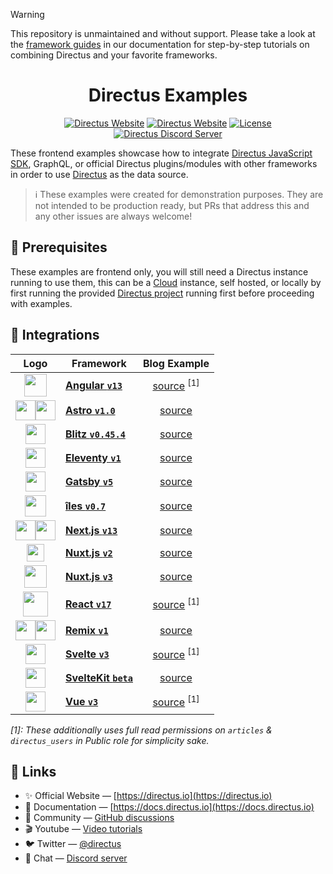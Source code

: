> [!WARNING]
> This repository is unmaintained and without support.
> Please take a look at the [framework guides](https://docs.directus.io/guides/frameworks) in our documentation for step-by-step tutorials on combining Directus and your favorite frameworks.

<h1 align="center">Directus Examples</h1>

<p align="center">
    <a href="https://directus.io"><img src="https://img.shields.io/static/v1?style=flat-square&logo=Directus&logoColor=white&label=Directus&message=directus.io&color=4466ff" alt="Directus Website" /></a>
    <a href="https://docs.directus.io"><img src="https://img.shields.io/static/v1?style=flat-square&label=Docs&message=docs.directus.io&color=05ba8f" alt="Directus Website" /></a>
    <a href="./LICENSE"><img src="https://img.shields.io/static/v1?style=flat-square&label=License&message=MIT&color=62a4e2" alt="License"></a>
    <a href="https://directus.chat"><img src="https://img.shields.io/static/v1?style=flat-square&logo=Discord&logoColor=white&label=Discord&message=Join%20us&color=5865f2" alt="Directus Discord Server" /></a>
 </p>

These frontend examples showcase how to integrate [Directus JavaScript SDK](https://docs.directus.io/reference/sdk), GraphQL, or official Directus plugins/modules with other frameworks in order to use [Directus](https://github.com/directus/directus) as the data source.

> ℹ These examples were created for demonstration purposes. They are not intended to be production ready, but PRs that address this and any other issues are always welcome!

## 📌 Prerequisites

These examples are frontend only, you will still need a Directus instance running to use them, this can be a [Cloud](https://directus.cloud/) instance, self hosted, or locally by first running the provided [Directus project](./directus) running first before proceeding with examples.

## 🔌 Integrations

|                                                                      Logo                                                                      | Framework                                                |           Blog Example            |
| :--------------------------------------------------------------------------------------------------------------------------------------------: | -------------------------------------------------------- | :-------------------------------: |
|                                              <img height="36" src="./shared/logo/angular.svg" />                                               | **[Angular `v13`](https://github.com/angular/angular)**  | [source](/angular) <sup>[1]</sup> |
|  <img height="32" src="./shared/logo/astro.svg#gh-light-mode-only" /><img height="32" src="./shared/logo/astro-dark.svg#gh-dark-mode-only" />  | **[Astro `v1.0`](https://github.com/withastro/astro)**   |         [source](/astro)          |
|                                               <img height="32" src="./shared/logo/blitz.svg" />                                                | **[Blitz `v0.45.4`](https://github.com/blitz-js/blitz)** |         [source](/blitz)          |
|                                              <img height="32" src="./shared/logo/eleventy.svg" />                                              | **[Eleventy `v1`](https://github.com/11ty/eleventy)**    |        [source](/eleventy)        |
|                                               <img height="32" src="./shared/logo/gatsby.svg" />                                               | **[Gatsby `v5`](https://github.com/gatsbyjs/gatsby)**    |         [source](/gatsby)         |
|                                                <img height="34" src="./shared/logo/iles.svg" />                                                | **[îles `v0.7`](https://github.com/ElMassimo/iles)**     |          [source](/iles)          |
| <img height="32" src="./shared/logo/nextjs.svg#gh-light-mode-only" /><img height="32" src="./shared/logo/nextjs-dark.svg#gh-dark-mode-only" /> | **[Next.js `v13`](https://github.com/vercel/next.js)**   |         [source](/nextjs)         |
|                                              <img height="28" src="./shared/logo/nuxtjs2.svg" />                                               | **[Nuxt.js `v2`](https://github.com/nuxt/nuxt.js)**      |         [source](/nuxtjs)         |
|                                               <img height="36" src="./shared/logo/nuxtjs.svg" />                                               | **[Nuxt.js `v3`](https://github.com/nuxt/nuxt.js)**      |         [source](/nuxt3)          |
|                                               <img height="40" src="./shared/logo/react.svg" />                                                | **[React `v17`](https://github.com/facebook/react)**     |  [source](/react) <sup>[1]</sup>  |
|  <img height="32" src="./shared/logo/remix.svg#gh-light-mode-only" /><img height="32" src="./shared/logo/remix-dark.svg#gh-dark-mode-only" />  | **[Remix `v1`](https://github.com/remix-run/remix)**     |         [source](/remix)          |
|                                               <img height="32" src="./shared/logo/svelte.svg" />                                               | **[Svelte `v3`](https://github.com/sveltejs/svelte)**    | [source](/svelte) <sup>[1]</sup>  |
|                                               <img height="32" src="./shared/logo/svelte.svg" />                                               | **[SvelteKit `beta`](https://github.com/sveltejs/kit)**  |       [source](/sveltekit)        |
|                                                <img height="32" src="./shared/logo/vue.svg" />                                                 | **[Vue `v3`](https://github.com/vuejs/core)**            |   [source](/vue) <sup>[1]</sup>   |

_[1]: These additionally uses full read permissions on `articles` & `directus_users` in Public role for simplicity sake._

## 🔗 Links

- ✨ Official Website — [https://directus.io](https://directus.io)
- 📘 Documentation — [https://docs.directus.io](https://docs.directus.io)
- 👥 Community — [GitHub discussions](https://github.com/directus/directus/discussions)
- 🎬 Youtube — [Video tutorials](https://www.youtube.com/c/DirectusVideos)
- 🐦 Twitter — [@directus](https://twitter.com/directus)
- 💬 Chat — [Discord server](https://directus.chat)
